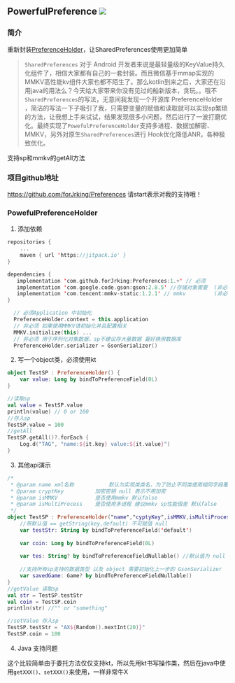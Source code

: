## PowerfulPreference [![](https://jitpack.io/v/forJrking/Preferences.svg)](https://jitpack.io/#forJrking/Preferences)

### 简介

重新封装[PreferenceHolder](https://github.com/MarcinMoskala/PreferenceHolder)，让SharedPreferences使用更加简单

> `SharedPreferences` 对于 Android 开发者来说是最轻量级的KeyValue持久化组件了，相信大家都有自己的一套封装。而且微信基于mmap实现的MMKV高性能kv组件大家也都不陌生了。那么kotlin到来之后，大家还在沿用java的用法么？今天给大家带来你没有见过的船新版本，贪玩。。哦不`SharedPreferences`的写法，无意间我发现一个开源库 PreferenceHolder ，简洁的写法一下子吸引了我，只需要变量的赋值和读取就可以实现sp繁琐的方法，让我想上手来试试，结果发现很多小问题，然后进行了一波打磨优化。最终实现了`PowefulPreferenceHolder`支持多进程、数据加解密、MMKV，另外对原生`SharedPreferences`进行 Hook优化降低ANR，各种极致优化。

支持sp和mmkv的getAll方法

### 项目github地址

https://github.com/forJrking/Preferences   请start表示对我的支持哦！

### PowefulPreferenceHolder

1. 添加依赖

```kotlin
repositories {
    ...
    maven { url 'https://jitpack.io' }
}

dependencies {
   implementation 'com.github.forJrking:Preferences:1.+' // 必须
   implementation 'com.google.code.gson:gson:2.8.5' //存储对象需要  (非必须)
   implementation 'com.tencent:mmkv-static:1.2.1' // mmkv         (非必须)
}

  // 必须Application 中初始化
  PreferenceHolder.context = this.application
  // 非必须 如果使用MMKV请初始化并且配置相关
  MMKV.initialize(this) ... 
  // 非必须 用于序列化对象数据，sp不建议存大量数据 最好换用数据库
  PreferenceHolder.serializer = GsonSerializer()
```

2. 写一个object类，必须使用kt

```kotlin
object TestSP : PreferenceHolder() {
    var value: Long by bindToPreferenceField(0L)
}

//读取sp
val value = TestSP.value
println(value) // 0 or 100
//存入sp
TestSP.value = 100
//getAll
TestSP.getAll()?.forEach {
    Log.d("TAG", "name:${it.key} value:${it.value}")
}
```

3. 其他api演示

```kotlin
/*
 * @param name xml名称           默认为实现类类名，为了防止不同类使用相同字段覆盖数据问题
 * @param cryptKey  		加密密钥 null 表示不用加密
 * @param isMMKV    		是否使用mmkv 默认false
 * @param isMultiProcess 	是否使用多进程 建议mmkv sp性能很差 默认false
 */
object TestSP : PreferenceHolder("name","cyptyKey",isMMKV,isMultiProcess) {
    //带默认值 == getString(key,default) 不可赋值 null
    var testStr: String by bindToPreferenceField('default') 
   
    var coin: Long by bindToPreferenceField(0L)
    
    var tes: String? by bindToPreferenceFieldNullable() //默认值为 null 可以为其赋值 null
    
    //支持所有sp支持的数据类型 以及 object 需要初始化上一步的 GsonSerializer
    var savedGame: Game? by bindToPreferenceFieldNullable()
}
//getValue 读取sp
val str = TestSP.testStr
val coin = TestSP.coin
println(str) //"" or "something"

//setValue 存入sp
TestSP.testStr = "AX${Random().nextInt(20)}"
TestSP.coin = 100
```

4. Java 支持问题

这个比较简单由于委托方法仅仅支持kt，所以先用kt书写操作类，然后在java中使用`getXXX()、setXXX()`来使用，一样非常牛X
